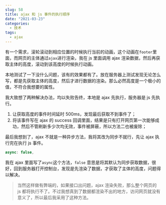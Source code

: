 ```yaml
---
slug: 58
title: ajax 和 js 事件的执行顺序
date: "2021-03-23"
categories: 
  - 技术
tags: 
  - ajax
---
```


有一个需求，滚轮滚动到相应位置的时候执行当前的动画，这个动画在`footer`里面，而网页的主体通过`ajax`进行渲染，我在 js 里面调用 ajax 渲染数据，然后再获取主体的高度，滚动到该高度的时候执行动画。

本地测试了一下没什么问题，该有的效果都有了。放在服务器上测试发现无论怎么写，都是先获取主体的高度，然后才进行数据的渲染。那么必然高度是一个极小的值，不符合我想要的属性。

我大致想了两种解决办法，均以失败告终，本地是 ajax 先执行，服务器是 js 先执行。

1. 让获取高度的事件时间延时 500ms，发现最后获取不到事件了；
2. 将该事件写在 ajax 的 success 回调里面，结果是只有打开网页第一次能够成功，然后不管刷新多少次均无效，事件被屏蔽，所以方法二也被废除；

最后我想到了，ajax 不就是一种异步方法，我将其改为同步不就行，先让 ajax 执行完在执行 js 事件。

```js
async: false,
```

我在 ajax 里面写了`async`这个方法，`false` 意思是将其默认为同步获取数据，很好，回到服务器打开控制台，发现是先渲染了数据，才获取了主体的高度，问题得以解决。


>当然这样做有弊端的，如果接口出问题，ajax 渲染失败，那么整个网页的 js 都将执行不了。不过我想真到了数据都渲染不出的地方，访问网页就没有意义了，所以最后我采用了这种方法。